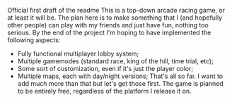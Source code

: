 Official first draft of the readme
This is a top-down arcade racing game, or at least it will be. The plan here is to make something that I (and hopefully other people) can play with my friends and just have fun, nothing too serious.
By the end of the project I'm hoping to have implemented the following aspects:
- Fully functional multiplayer lobby system;
- Multiple gamemodes (standard race, king of the hill, time trial, etc);
- Some sort of customization, even if it's just the player color;
- Multiple maps, each with day/night versions;
That's all so far. I want to add much more than that but let's get those first.
The game is planned to be entirely free, regardless of the platform I release it on.
